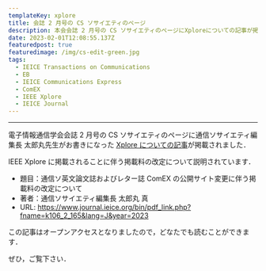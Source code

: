 ```yaml
---
templateKey: xplore
title: 会誌 2 月号の CS ソサイエティのページ
description: 本会会誌 2 月号の CS ソサイエティのページにXploreについての記事が掲載されました．
date: 2023-02-01T12:08:55.137Z
featuredpost: true
featuredimage: /img/cs-edit-green.jpg
tags:
  - IEICE Transactions on Communications
  - EB
  - IEICE Communications Express
  - ComEX
  - IEEE Xplore
  - IEICE Journal
---
```


---

電子情報通信学会会誌 2 月号の CS ソサイエティのページに通信ソサイエティ編集長 太郎丸先生がお書きになった [Xplore についての記事](https://www.journal.ieice.org/bin/pdf_link.php?fname=k106_2_165&lang=J&year=2023)が掲載されました．

IEEE Xplore に掲載されることに伴う掲載料の改定について説明されています．

- 題目：通信ソ英文論文誌およびレター誌 ComEX の公開サイト変更に伴う掲載料の改定について
- 著者：通信ソサイエティ編集長 太郎丸 真
- URL: https://www.journal.ieice.org/bin/pdf_link.php?fname=k106_2_165&lang=J&year=2023

この記事はオープンアクセスとなりましたので，どなたでも読むことができます．

ぜひ，ご覧下さい．
